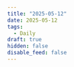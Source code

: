 ```yaml
---
title: "2025-05-12"
date: 2025-05-12
tags:
  - Daily
draft: true
hidden: false
disable_feed: false
---
```


